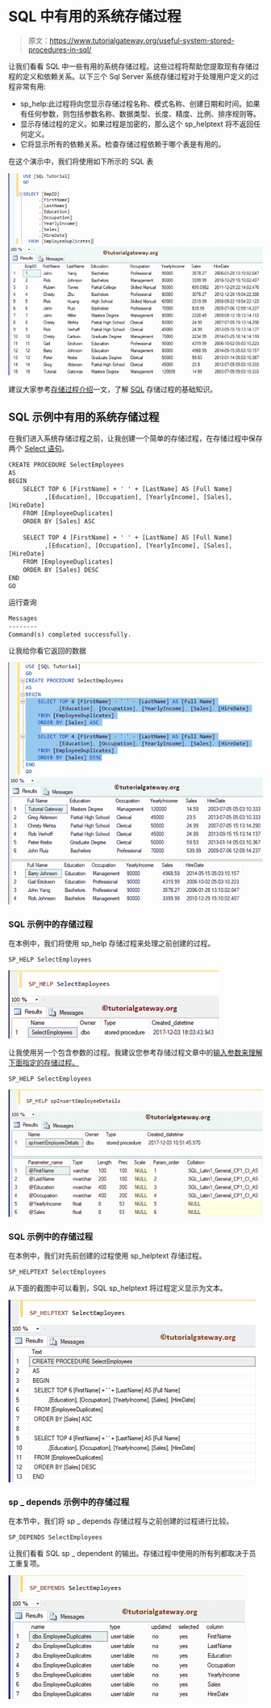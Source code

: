 # SQL 中有用的系统存储过程

> 原文：<https://www.tutorialgateway.org/useful-system-stored-procedures-in-sql/>

让我们看看 SQL 中一些有用的系统存储过程。这些过程将帮助您提取现有存储过程的定义和依赖关系。以下三个 Sql Server 系统存储过程对于处理用户定义的过程非常有用:

*   sp_help:此过程将向您显示存储过程名称、模式名称、创建日期和时间。如果有任何参数，则包括参数名称、数据类型、长度、精度、比例、排序规则等。
*   显示存储过程的定义。如果过程是加密的，那么这个 sp_helptext 将不返回任何定义。
*   它将显示所有的依赖关系。检查存储过程依赖于哪个表是有用的。

在这个演示中，我们将使用如下所示的 SQL 表

![Useful System Stored Procedures in SQL 1](img/50358931d85cd590c2f6db4ad4c3d179.png)

建议大家参考[存储过程介绍](https://www.tutorialgateway.org/stored-procedures-in-sql/)一文，了解 [SQL](https://www.tutorialgateway.org/sql/) 存储过程的基础知识。

## SQL 示例中有用的系统存储过程

在我们进入系统存储过程之前，让我创建一个简单的存储过程，在存储过程中保存两个 [Select 语句](https://www.tutorialgateway.org/sql-select-statement/)。

```
CREATE PROCEDURE SelectEmployees
AS
BEGIN
	SELECT TOP 6 [FirstName] + ' ' + [LastName] AS [Full Name]
          ,[Education], [Occupation], [YearlyIncome], [Sales], [HireDate]
	FROM [EmployeeDuplicates]
	ORDER BY [Sales] ASC

	SELECT TOP 4 [FirstName] + ' ' + [LastName] AS [Full Name]
          ,[Education], [Occupation], [YearlyIncome], [Sales], [HireDate]
	FROM [EmployeeDuplicates]
	ORDER BY [Sales] DESC
END
GO
```

运行查询

```
Messages
--------
Command(s) completed successfully.
```

让我给你看它返回的数据

![Useful System Stored Procedures in SQL 6](img/3dca8b5e32d87601cd4fbce67cd63c98.png)

### SQL 示例中的存储过程

在本例中，我们将使用 sp_help 存储过程来处理之前创建的过程。

```
SP_HELP SelectEmployees
```

![Useful System Stored Procedures in SQL 3](img/b5973cfba6ae678004d23850c3e0d390.png)

让我使用另一个包含参数的过程。我建议您参考存储过程文章中的[输入参数来理解下面指定的存储过程。](https://www.tutorialgateway.org/input-parameters-in-sql-stored-procedure/)

```
SP_HELP SelectEmployees
```

![Useful System Stored Procedures in SQL 7](img/9b80d0eeafac72cdab8c71fccf3b234d.png)

### SQL 示例中的存储过程

在本例中，我们对先前创建的过程使用 sp_helptext 存储过程。

```
SP_HELPTEXT SelectEmployees
```

从下面的截图中可以看到，SQL sp_helptext 将过程定义显示为文本。

![Useful System Stored Procedures in SQL 4](img/831bb88ad021d0e59517ee7a23474b14.png)

### sp _ depends 示例中的存储过程

在本节中，我们将 sp _ depends 存储过程与之前创建的过程进行比较。

```
SP_DEPENDS SelectEmployees
```

让我们看看 SQL sp _ dependent 的输出。存储过程中使用的所有列都取决于员工重复项。

![Useful System Stored Procedures in SQL 5](img/34b04f7e52efd20e465a0c0c7cc7200f.png)